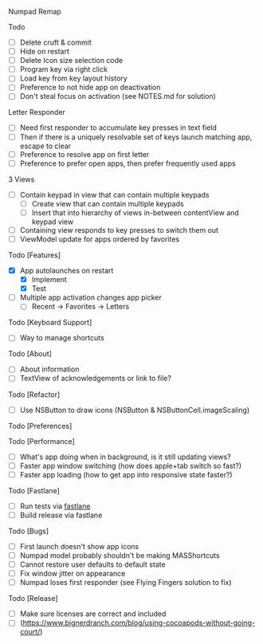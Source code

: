 Numpad Remap

Todo
- [ ] Delete cruft & commit
- [ ] Hide on restart
- [ ] Delete Icon size selection code
- [ ] Program key via right click
- [ ] Load key from key layout history
- [ ] Preference to not hide app on deactivation
- [ ] Don't steal focus on activation (see NOTES.md for solution)

Letter Responder
- [ ] Need first responder to accumulate key presses in text field
- [ ] Then if there is a uniquely resolvable set of keys launch matching app, escape to clear
- [ ] Preference to resolve app on first letter
- [ ] Preference to prefer open apps, then prefer frequently used apps

3 Views
- [ ] Contain keypad in view that can contain multiple keypads
	- [ ] Create view that can contain multiple keypads
	- [ ] Insert that into hierarchy of views in-between contentView and keypad view
- [ ] Containing view responds to key presses to switch them out
- [ ] ViewModel update for apps ordered by favorites

Todo [Features]
- [x] App autolaunches on restart
	- [x] Implement
	- [x] Test
- [ ] Multiple app activation changes app picker
    - [ ] Recent -> Favorites -> Letters

Todo [Keyboard Support]
- [ ] Way to manage shortcuts

Todo [About]
- [ ] About information
- [ ] TextView of acknowledgements or link to file?

Todo [Refactor]
- [ ] Use NSButton to draw icons (NSButton & NSButtonCell.imageScaling)

Todo [Preferences]

Todo [Performance]
- [ ] What's app doing when in background, is it still updating views?
- [ ] Faster app window switching (how does apple+tab switch so fast?)
- [ ] Faster app loading (how to get app into responsive state faster?)

Todo [Fastlane]
- [ ] Run tests via [fastlane](https://docs.fastlane.tools/getting-started/ios/appstore-deployment/)
- [ ] Build release via fastlane

Todo [Bugs]
- [ ] First launch doesn't show app icons
- [ ] Numpad model probably shouldn't be making MASShortcuts
- [ ] Cannot restore user defaults to default state
- [ ] Fix window jitter on appearance
- [ ] Numpad loses first responder (see Flying Fingers solution to fix)

Todo [Release]
- [ ] Make sure licenses are correct and included
- [ ] (https://www.bignerdranch.com/blog/using-cocoapods-without-going-court/)
